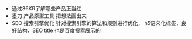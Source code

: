 - 通过36KR了解哪些产品正当红 
- 墨刀 产品原型工具 把想法画出来
- SEO
  搜索引擎优化
  针对搜索引擎的算法和规则进行优化，
  h5语义化标签，良好结构，SEO
  title 也是百度搜索展示的